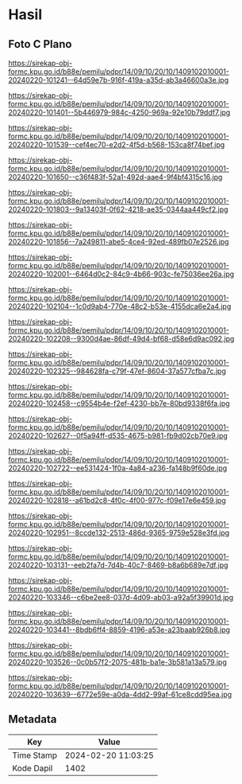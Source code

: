 # Hasil

## Foto C Plano

https://sirekap-obj-formc.kpu.go.id/b88e/pemilu/pdpr/14/09/10/20/10/1409102010001-20240220-101241--64d59e7b-916f-419a-a35d-ab3a46600a3e.jpg

https://sirekap-obj-formc.kpu.go.id/b88e/pemilu/pdpr/14/09/10/20/10/1409102010001-20240220-101401--5b446979-984c-4250-969a-92e10b79ddf7.jpg

https://sirekap-obj-formc.kpu.go.id/b88e/pemilu/pdpr/14/09/10/20/10/1409102010001-20240220-101539--cef4ec70-e2d2-4f5d-b568-153ca8f74bef.jpg

https://sirekap-obj-formc.kpu.go.id/b88e/pemilu/pdpr/14/09/10/20/10/1409102010001-20240220-101650--c36f483f-52a1-492d-aae4-9f4bf4315c16.jpg

https://sirekap-obj-formc.kpu.go.id/b88e/pemilu/pdpr/14/09/10/20/10/1409102010001-20240220-101803--9a13403f-0f62-4218-ae35-0344aa449cf2.jpg

https://sirekap-obj-formc.kpu.go.id/b88e/pemilu/pdpr/14/09/10/20/10/1409102010001-20240220-101856--7a249811-abe5-4ce4-92ed-489fb07e2526.jpg

https://sirekap-obj-formc.kpu.go.id/b88e/pemilu/pdpr/14/09/10/20/10/1409102010001-20240220-102001--6464d0c2-84c9-4b66-903c-fe75036ee26a.jpg

https://sirekap-obj-formc.kpu.go.id/b88e/pemilu/pdpr/14/09/10/20/10/1409102010001-20240220-102104--1c0d9ab4-770e-48c2-b53e-4155dca6e2a4.jpg

https://sirekap-obj-formc.kpu.go.id/b88e/pemilu/pdpr/14/09/10/20/10/1409102010001-20240220-102208--9300d4ae-86df-49d4-bf68-d58e6d9ac092.jpg

https://sirekap-obj-formc.kpu.go.id/b88e/pemilu/pdpr/14/09/10/20/10/1409102010001-20240220-102325--984628fa-c79f-47ef-8604-37a577cfba7c.jpg

https://sirekap-obj-formc.kpu.go.id/b88e/pemilu/pdpr/14/09/10/20/10/1409102010001-20240220-102458--c9554b4e-f2ef-4230-bb7e-80bd9338f6fa.jpg

https://sirekap-obj-formc.kpu.go.id/b88e/pemilu/pdpr/14/09/10/20/10/1409102010001-20240220-102627--0f5a94ff-d535-4675-b981-fb9d02cb70e9.jpg

https://sirekap-obj-formc.kpu.go.id/b88e/pemilu/pdpr/14/09/10/20/10/1409102010001-20240220-102722--ee531424-1f0a-4a84-a236-fa148b9f60de.jpg

https://sirekap-obj-formc.kpu.go.id/b88e/pemilu/pdpr/14/09/10/20/10/1409102010001-20240220-102818--a61bd2c8-4f0c-4f00-977c-f09e17e6e459.jpg

https://sirekap-obj-formc.kpu.go.id/b88e/pemilu/pdpr/14/09/10/20/10/1409102010001-20240220-102951--8ccde132-2513-486d-9365-9759e528e3fd.jpg

https://sirekap-obj-formc.kpu.go.id/b88e/pemilu/pdpr/14/09/10/20/10/1409102010001-20240220-103131--eeb2fa7d-7d4b-40c7-8469-b8a6b689e7df.jpg

https://sirekap-obj-formc.kpu.go.id/b88e/pemilu/pdpr/14/09/10/20/10/1409102010001-20240220-103346--c6be2ee8-037d-4d09-ab03-a92a5f39901d.jpg

https://sirekap-obj-formc.kpu.go.id/b88e/pemilu/pdpr/14/09/10/20/10/1409102010001-20240220-103441--8bdb6ff4-8859-4196-a53e-a23baab926b8.jpg

https://sirekap-obj-formc.kpu.go.id/b88e/pemilu/pdpr/14/09/10/20/10/1409102010001-20240220-103526--0c0b57f2-2075-481b-ba1e-3b581a13a579.jpg

https://sirekap-obj-formc.kpu.go.id/b88e/pemilu/pdpr/14/09/10/20/10/1409102010001-20240220-103639--6772e59e-a0da-4dd2-99af-61ce8cdd95ea.jpg


## Metadata

| Key        | Value               |
| ---------- | ------------------- |
| Time Stamp | 2024-02-20 11:03:25 |
| Kode Dapil | 1402                |



